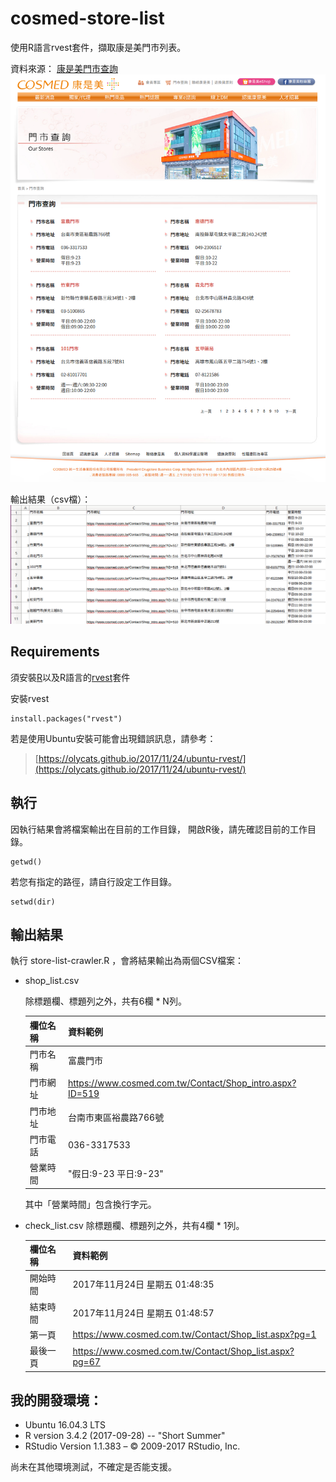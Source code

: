 # cosmed-store-list
使用R語言rvest套件，擷取康是美門市列表。

資料來源： [康是美門市查詢](https://www.cosmed.com.tw/Contact/Shop_list.aspx)
![webpage](/screenshots/webpage.png?raw=true "webpage")

輸出結果（csv檔）： 
![webpage](/screenshots/store_list_csv.png?raw=true "webpage")




## Requirements

須安裝[R](https://www.r-project.org/)以及R語言的[rvest](https://github.com/hadley/rvest)套件

安裝rvest
```
install.packages("rvest")
```

若是使用Ubuntu安裝可能會出現錯誤訊息，請參考：
> [https://olycats.github.io/2017/11/24/ubuntu-rvest/](https://olycats.github.io/2017/11/24/ubuntu-rvest/)


## 執行
因執行結果會將檔案輸出在目前的工作目錄，
開啟R後，請先確認目前的工作目錄。
```
getwd()
```

若您有指定的路徑，請自行設定工作目錄。
```
setwd(dir)
```

## 輸出結果
執行 store-list-crawler.R ，會將結果輸出為兩個CSV檔案：

* shop_list.csv

    除標題欄、標題列之外，共有6欄 * N列。

    欄位名稱  |資料範例
    -------- | ---------------------------------- 
    門市名稱 | 富農門市
    門市網址 | https://www.cosmed.com.tw/Contact/Shop_intro.aspx?ID=519
    門市地址 | 台南市東區裕農路766號
    門市電話 | 036-3317533
    營業時間 | "假日:9-23 平日:9-23"

    其中「營業時間」包含換行字元。

* check_list.csv
    除標題欄、標題列之外，共有4欄 * 1列。

    欄位名稱  |資料範例
    -------- | ---------------------------------- 
    開始時間  |	2017年11月24日 星期五 01:48:35 
    結束時間  |	2017年11月24日 星期五 01:48:57 
    第一頁    |      https://www.cosmed.com.tw/Contact/Shop_list.aspx?pg=1 
    最後一頁  |	https://www.cosmed.com.tw/Contact/Shop_list.aspx?pg=67 

## 我的開發環境：
* Ubuntu 16.04.3 LTS
* R version 3.4.2 (2017-09-28) -- "Short Summer"
* RStudio Version 1.1.383 – © 2009-2017 RStudio, Inc.

尚未在其他環境測試，不確定是否能支援。
